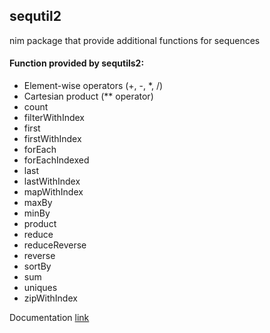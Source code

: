 ## sequtil2
nim package that provide additional functions for sequences

#### Function provided by sequtils2:
- Element-wise operators (+, -, *, /)
- Cartesian product (** operator)
- count
- filterWithIndex
- first
- firstWithIndex
- forEach
- forEachIndexed
- last
- lastWithIndex
- mapWithIndex
- maxBy
- minBy
- product
- reduce
- reduceReverse
- reverse
- sortBy
- sum
- uniques
- zipWithIndex



Documentation [link](http://htmlpreview.github.io/?https://github.com/Michedev/sequtils2/blob/master/sequtils2.html) 
